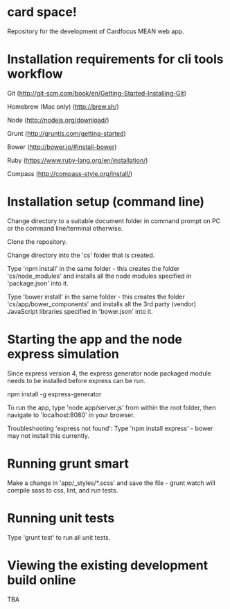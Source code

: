 card space!
===================

Repository for the development of Cardfocus MEAN web app.


Installation requirements for cli tools workflow
================================================

Git (http://git-scm.com/book/en/Getting-Started-Installing-Git)

Homebrew (Mac only) (http://brew.sh/)

Node (http://nodejs.org/download/)

Grunt (http://gruntjs.com/getting-started)

Bower (http://bower.io/#install-bower)

Ruby (https://www.ruby-lang.org/en/installation/)

Compass (http://compass-style.org/install/)


Installation setup (command line)
=================================

Change directory to a suitable document folder in command prompt on PC or the command line/terminal otherwise.

Clone the repository.

Change directory into the 'cs' folder that is created.

Type 'npm install' in the same folder - this creates the folder 'cs/node_modules' and installs all the node modules specified in 'package.json' into it.

Type 'bower install' in the same folder - this creates the folder 'cs/app/bower_components' and installs all the 3rd party (vendor) JavaScript libraries specified in 'bower.json' into it.


Starting the app and the node express simulation
================================================

Since express version 4, the express generator node packaged module needs to be installed before express can be run.

npm install -g express-generator

To run the app, type 'node app/server.js' from within the root folder, then navigate to 'localhost:8080' in your browser.

Troubleshooting 'express not found': Type 'npm install express' - bower may not install this currently.


Running grunt smart
===================

Make a change in 'app/_styles/*.scss' and save the file - grunt watch will compile sass to css, lint, and run tests.


Running unit tests
==================

Type 'grunt test' to run all unit tests.


Viewing the existing development build online
=============================================

TBA
